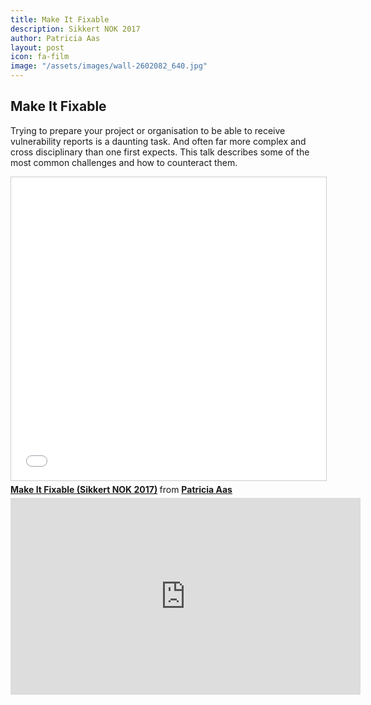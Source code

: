 ```yaml
---
title: Make It Fixable
description: Sikkert NOK 2017
author: Patricia Aas
layout: post
icon: fa-film
image: "/assets/images/wall-2602082_640.jpg"
---
```


<h2>Make It Fixable</h2>

<p>
Trying to prepare your project or organisation to be able to receive vulnerability reports is a daunting task. And often far more complex and cross disciplinary than one first expects. This talk describes some of the most common challenges and how to counteract them.
</p>

<iframe src="//www.slideshare.net/slideshow/embed_code/key/rSoTSKJsnT46dL" width="595" height="485" frameborder="0" marginwidth="0" marginheight="0" scrolling="no" style="border:1px solid #CCC; border-width:1px; margin-bottom:5px; max-width: 100%;" allowfullscreen> </iframe> <div style="margin-bottom:5px"> <strong> <a href="//www.slideshare.net/PatriciaAas/make-it-fixable-sikkert-nok-2017" title="Make It Fixable (Sikkert NOK 2017)" target="_blank">Make It Fixable (Sikkert NOK 2017)</a> </strong> from <strong><a href="https://www.slideshare.net/PatriciaAas" target="_blank">Patricia Aas</a></strong> </div>

<iframe width="560" height="315" src="https://www.youtube-nocookie.com/embed/X-DvBaXs4FY?rel=0&amp;start=3156" frameborder="0" allow="autoplay; encrypted-media" allowfullscreen></iframe>